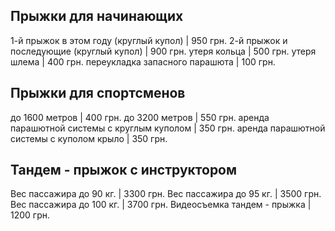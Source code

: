 ## Прыжки для начинающих

1-й прыжок в этом году (круглый купол)   | 950 грн.
2-й прыжок и последующие (круглый купол) | 900 грн.
утеря кольца                             | 500 грн.
утеря шлема                              | 400 грн.
переукладка запасного парашюта           | 100 грн.

## Прыжки для спортсменов

до 1600 метров                              | 400 грн.
до 3200 метров                              | 550 грн.
аренда парашютной системы с круглым куполом | 350 грн.
аренда парашютной системы с куполом крыло   | 350 грн.

## Тандем - прыжок с инструктором

Вес пассажира до 90 кг.      | 3300 грн.
Вес пассажира до 95 кг.      | 3500 грн.
Вес пассажира до 100 кг.     | 3700 грн.
Видеосъемка тандем - прыжка  | 1200 грн.
